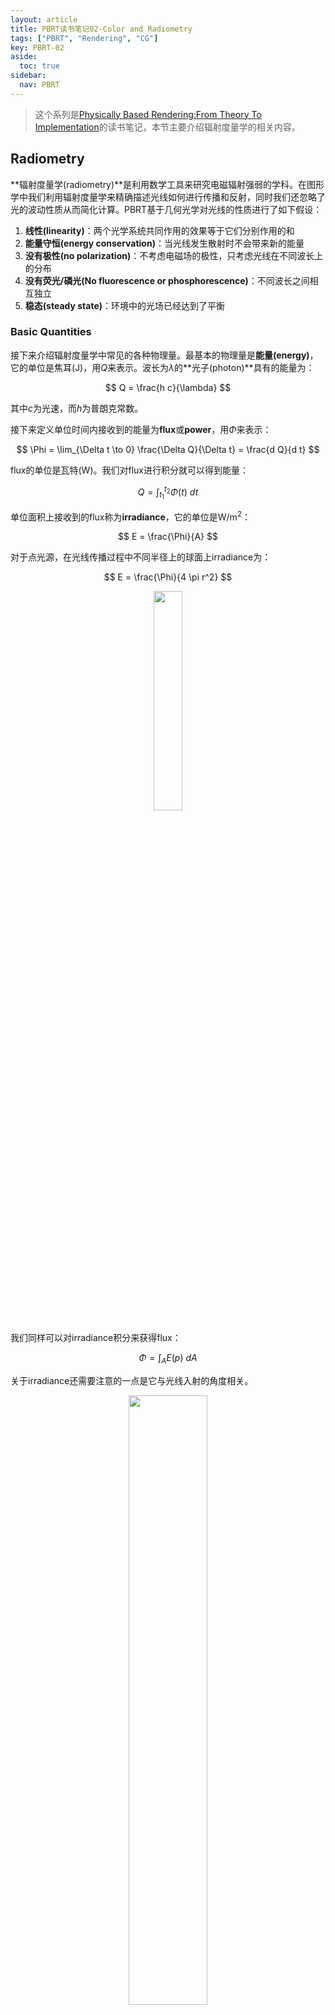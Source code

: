 ```yaml
---
layout: article
title: PBRT读书笔记02-Color and Radiometry
tags: ["PBRT", "Rendering", "CG"]
key: PBRT-02
aside:
  toc: true
sidebar:
  nav: PBRT
---
```


> 这个系列是[Physically Based Rendering:From Theory To Implementation](https://pbr-book.org/)的读书笔记，本节主要介绍辐射度量学的相关内容。
<!--more-->

## Radiometry

**辐射度量学(radiometry)**是利用数学工具来研究电磁辐射强弱的学科。在图形学中我们利用辐射度量学来精确描述光线如何进行传播和反射，同时我们还忽略了光的波动性质从而简化计算。PBRT基于几何光学对光线的性质进行了如下假设：

1. **线性(linearity)**：两个光学系统共同作用的效果等于它们分别作用的和
2. **能量守恒(energy conservation)**：当光线发生散射时不会带来新的能量
3. **没有极性(no polarization)**：不考虑电磁场的极性，只考虑光线在不同波长上的分布
4. **没有荧光/磷光(No fluorescence or phosphorescence)**：不同波长之间相互独立
5. **稳态(steady state)**：环境中的光场已经达到了平衡

### Basic Quantities

接下来介绍辐射度量学中常见的各种物理量。最基本的物理量是**能量(energy)**，它的单位是焦耳(J)，用$Q$来表示。波长为$\lambda$的**光子(photon)**具有的能量为：

$$
Q = \frac{h c}{\lambda}
$$

其中$c$为光速，而$h$为普朗克常数。

接下来定义单位时间内接收到的能量为**flux**或**power**，用$\Phi$来表示：

$$
\Phi = \lim_{\Delta t \to 0} \frac{\Delta Q}{\Delta t} = \frac{d Q}{d t}
$$

flux的单位是瓦特(W)。我们对flux进行积分就可以得到能量：

$$
Q = \int_{t_1}^{t_2} \Phi(t) \ dt
$$

单位面积上接收到的flux称为**irradiance**，它的单位是W/m<sup>2</sup>：

$$
E = \frac{\Phi}{A}
$$

对于点光源，在光线传播过程中不同半径上的球面上irradiance为：

$$
E = \frac{\Phi}{4 \pi r^2}
$$

<div align=center>
<img src="https://pbr-book.org/3ed-2018/Color_and_Radiometry/Flux%20on%20spheres.svg" width="30%">
</div>

我们同样可以对irradiance积分来获得flux：

$$
\Phi = \int_A E(p) \ d A
$$

关于irradiance还需要注意的一点是它与光线入射的角度相关。

<div align=center>
<img src="https://pbr-book.org/3ed-2018/Color_and_Radiometry/Lamberts%20Law.svg" width="50%">
</div>

## Reference

- [5 Color and Radiometry](https://pbr-book.org/3ed-2018/Color_and_Radiometry)
- [Lecture 15: Ray Tracing 3](https://www.bilibili.com/video/BV1X7411F744?p=15)